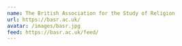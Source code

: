 ```yaml
---
name: The British Association for the Study of Religion
url: https://basr.ac.uk/
avatar: /images/basr.jpg
feed: https://basr.ac.uk/feed/
---
```

